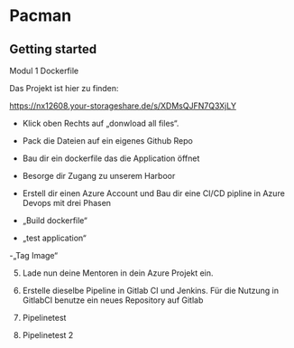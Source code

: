 # Pacman



## Getting started

Modul 1 Dockerfile 

Das Projekt ist hier zu finden: 

https://nx12608.your-storageshare.de/s/XDMsQJFN7Q3XjLY 

- Klick oben Rechts auf „donwload all files“. 

- Pack die Dateien auf ein eigenes Github Repo  

- Bau dir ein dockerfile das die Application öffnet  

- Besorge dir Zugang zu unserem Harboor  

- Erstell dir einen Azure Account und Bau dir eine CI/CD pipline in Azure Devops mit drei Phasen 

- „Build dockerfile“ 

- „test application“ 

-„Tag Image“ 

 

5. Lade nun deine Mentoren in dein Azure Projekt ein. 

4.  Erstelle dieselbe Pipeline in Gitlab CI und Jenkins. Für die Nutzung in GitlabCI benutze ein neues Repository auf Gitlab 
6. Pipelinetest
7. Pipelinetest 2